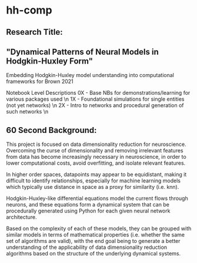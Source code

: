 # hh-comp
## Research Title: 
## "Dynamical Patterns of Neural Models in Hodgkin-Huxley Form"
Embedding Hodgkin-Huxley model understanding into computational frameworks for Brown 2021

Notebook Level Descriptions
0X - Base NBs for demonstrations/learning for various packages used \n
1X - Foundational simulations for single entities (not yet networks) \n
2X - Intro to networks and procedural generation of such networks \n

## 60 Second Background:
This project is focused on data dimensionality reduction for neuroscience.  Overcoming the curse of dimensionality and removing irrelevant features from data has become increasingly necessary in neuroscience, in order to lower computational costs, avoid overfitting, and isolate relevant features. 

In higher order spaces, datapoints may appear to be equidistant, making it difficult to identify relationships, especially for machine learning models which typically use distance in space as a proxy for similarity (i.e. knn).

Hodgkin-Huxley-like differential equations model the current flows through neurons, and these equations form a dynamical system that can be procedurally generated using Python for each given neural network architecture.

Based on the complexity of each of these models, they can be  grouped with similar models in terms of mathematical properties (i.e. whether the same set of algorithms are valid), with the end goal being to generate a better understanding of the applicability of data dimensionality reduction algorithms based on the structure of the underlying dynamical systems.
